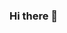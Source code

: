 ### Hi there 👋

<!--
**sanghyeok-han/sanghyeok-han** is a ✨ _special_ ✨ repository because its `README.md` (this file) appears on your GitHub profile.

<img src="https://camo.githubusercontent.com/bc9431d98043c3a7457f6451db8db276591e999043b56bccca85055a3b6bfc42/687474703a2f2f6d617a617373756d6e6964612e7774662f6170692f76322f67656e65726174655f62616467653f626f6a3d6f686234313939" alt="Solved.ac프로필" data-canonical-src="http://mazassumnida.wtf/api/v2/generate_badge?boj=hsh8086" style="max-width:100%;">

Here are some ideas to get you started:

- 🔭 I’m currently working on ...
- 🌱 I’m currently learning ...
- 👯 I’m looking to collaborate on ...
- 🤔 I’m looking for help with ...
- 💬 Ask me about ...
- 📫 How to reach me: ...
- 😄 Pronouns: ...
- ⚡ Fun fact: ...
-->
